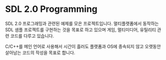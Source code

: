 SDL 2.0 Programming
=============

SDL 2.0 프로그래밍과 관련된 예제를 모은 프로젝트입니다.
멀티플랫폼에서 동작하는 SDL 샘플 프로젝트를 구현하는 것을 목표로 하고 있으며
게임, 멀티미디어, 유틸리티 관련 코드를 다루고 있습니다.

C/C++를 메인 언어로 사용해서 시간이 흘러도 플랫폼과  OS에 종속되지 않고
오랫동안 살아남는 코드의  작성을 목표로 합니다.